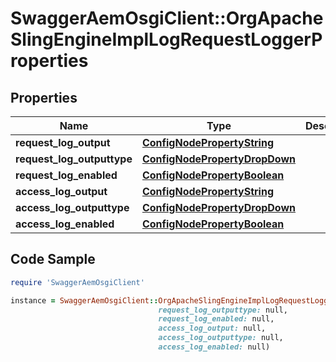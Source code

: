 # SwaggerAemOsgiClient::OrgApacheSlingEngineImplLogRequestLoggerProperties

## Properties

Name | Type | Description | Notes
------------ | ------------- | ------------- | -------------
**request_log_output** | [**ConfigNodePropertyString**](ConfigNodePropertyString.md) |  | [optional] 
**request_log_outputtype** | [**ConfigNodePropertyDropDown**](ConfigNodePropertyDropDown.md) |  | [optional] 
**request_log_enabled** | [**ConfigNodePropertyBoolean**](ConfigNodePropertyBoolean.md) |  | [optional] 
**access_log_output** | [**ConfigNodePropertyString**](ConfigNodePropertyString.md) |  | [optional] 
**access_log_outputtype** | [**ConfigNodePropertyDropDown**](ConfigNodePropertyDropDown.md) |  | [optional] 
**access_log_enabled** | [**ConfigNodePropertyBoolean**](ConfigNodePropertyBoolean.md) |  | [optional] 

## Code Sample

```ruby
require 'SwaggerAemOsgiClient'

instance = SwaggerAemOsgiClient::OrgApacheSlingEngineImplLogRequestLoggerProperties.new(request_log_output: null,
                                 request_log_outputtype: null,
                                 request_log_enabled: null,
                                 access_log_output: null,
                                 access_log_outputtype: null,
                                 access_log_enabled: null)
```



